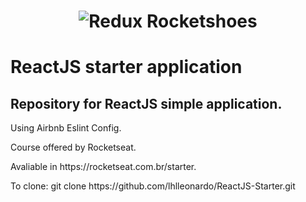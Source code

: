 <h1 align="center">
    <img alt="Redux Rocketshoes" style="max-height:200px;" src="https://coursework.vschool.io/content/images/size/w2000/2017/08/react-banner.png" />
</h1>
<h1>ReactJS starter application</h1>
<h2>Repository for ReactJS simple application.</h2>
<p>Using Airbnb Eslint Config.</p>
<p>Course offered by Rocketseat.</p>
<p>Avaliable in https://rocketseat.com.br/starter.</p>
<p>To clone: git clone https://github.com/lhlleonardo/ReactJS-Starter.git</p>